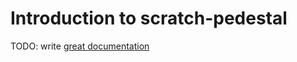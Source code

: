 # Introduction to scratch-pedestal

TODO: write [great documentation](http://jacobian.org/writing/what-to-write/)
